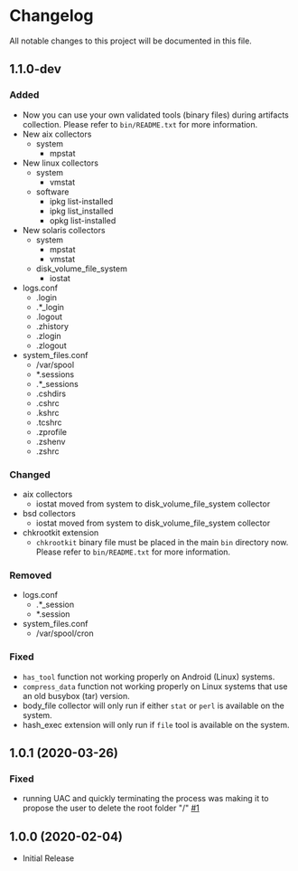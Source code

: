 # Changelog
All notable changes to this project will be documented in this file.

## 1.1.0-dev

### Added
- Now you can use your own validated tools (binary files) during artifacts collection. Please refer to ```bin/README.txt``` for more information.
- New aix collectors
  - system
    - mpstat
- New linux collectors
  - system 
    - vmstat
  - software
    - ipkg list-installed
    - ipkg list_installed
    - opkg list-installed
- New solaris collectors
  - system
    - mpstat
    - vmstat
  - disk_volume_file_system
    - iostat
- logs.conf
  - .login
  - .*_login
  - .logout
  - .zhistory
  - .zlogin
  - .zlogout
- system_files.conf
  - /var/spool
  - *.sessions
  - .*_sessions
  - .cshdirs
  - .cshrc
  - .kshrc
  - .tcshrc
  - .zprofile
  - .zshenv
  - .zshrc

### Changed
- aix collectors
  - iostat moved from system to disk_volume_file_system collector
- bsd collectors
  - iostat moved from system to disk_volume_file_system collector
- chkrootkit extension
  - ```chkrootkit``` binary file must be placed in the main ```bin``` directory now. Please refer to ```bin/README.txt``` for more information.

### Removed
- logs.conf
  - .*_session
  - *.session
- system_files.conf
  - /var/spool/cron

### Fixed
- ```has_tool``` function not working properly on Android (Linux) systems.
- ```compress_data``` function not working properly on Linux systems that use an old busybox (tar) version.
- body_file collector will only run if either ```stat``` or ```perl``` is available on the system.
- hash_exec extension will only run if ```file``` tool is available on the system.

## 1.0.1 (2020-03-26)

### Fixed
- running UAC and quickly terminating the process was making it to propose the user to delete the root folder "/" [#1](https://github.com/tclahr/uac/issues/1)

## 1.0.0 (2020-02-04)
- Initial Release
